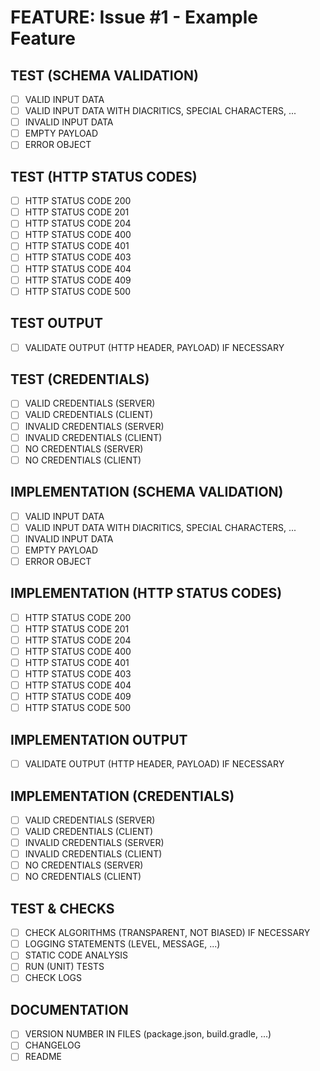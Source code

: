 # FEATURE: Issue #1 - Example Feature

## TEST (SCHEMA VALIDATION)

- [ ] VALID INPUT DATA
- [ ] VALID INPUT DATA WITH DIACRITICS, SPECIAL CHARACTERS, ...
- [ ] INVALID INPUT DATA
- [ ] EMPTY PAYLOAD
- [ ] ERROR OBJECT

## TEST (HTTP STATUS CODES)

- [ ] HTTP STATUS CODE 200
- [ ] HTTP STATUS CODE 201
- [ ] HTTP STATUS CODE 204
- [ ] HTTP STATUS CODE 400
- [ ] HTTP STATUS CODE 401
- [ ] HTTP STATUS CODE 403
- [ ] HTTP STATUS CODE 404
- [ ] HTTP STATUS CODE 409
- [ ] HTTP STATUS CODE 500

## TEST OUTPUT

- [ ] VALIDATE OUTPUT (HTTP HEADER, PAYLOAD) IF NECESSARY

## TEST (CREDENTIALS)

- [ ] VALID CREDENTIALS (SERVER)
- [ ] VALID CREDENTIALS (CLIENT)
- [ ] INVALID CREDENTIALS (SERVER)
- [ ] INVALID CREDENTIALS (CLIENT)
- [ ] NO CREDENTIALS (SERVER)
- [ ] NO CREDENTIALS (CLIENT)

## IMPLEMENTATION (SCHEMA VALIDATION)

- [ ] VALID INPUT DATA
- [ ] VALID INPUT DATA WITH DIACRITICS, SPECIAL CHARACTERS, ...
- [ ] INVALID INPUT DATA
- [ ] EMPTY PAYLOAD
- [ ] ERROR OBJECT

## IMPLEMENTATION (HTTP STATUS CODES)

- [ ] HTTP STATUS CODE 200
- [ ] HTTP STATUS CODE 201
- [ ] HTTP STATUS CODE 204
- [ ] HTTP STATUS CODE 400
- [ ] HTTP STATUS CODE 401
- [ ] HTTP STATUS CODE 403
- [ ] HTTP STATUS CODE 404
- [ ] HTTP STATUS CODE 409
- [ ] HTTP STATUS CODE 500

## IMPLEMENTATION OUTPUT

- [ ] VALIDATE OUTPUT (HTTP HEADER, PAYLOAD) IF NECESSARY

## IMPLEMENTATION (CREDENTIALS)

- [ ] VALID CREDENTIALS (SERVER)
- [ ] VALID CREDENTIALS (CLIENT)
- [ ] INVALID CREDENTIALS (SERVER)
- [ ] INVALID CREDENTIALS (CLIENT)
- [ ] NO CREDENTIALS (SERVER)
- [ ] NO CREDENTIALS (CLIENT)

## TEST & CHECKS

- [ ] CHECK ALGORITHMS (TRANSPARENT, NOT BIASED) IF NECESSARY
- [ ] LOGGING STATEMENTS (LEVEL, MESSAGE, ...)
- [ ] STATIC CODE ANALYSIS
- [ ] RUN (UNIT) TESTS
- [ ] CHECK LOGS

## DOCUMENTATION

- [ ] VERSION NUMBER IN FILES (package.json, build.gradle, ...)
- [ ] CHANGELOG
- [ ] README